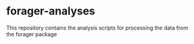 # forager-analyses
This repository contains the analysis scripts for processing the data from the forager package
